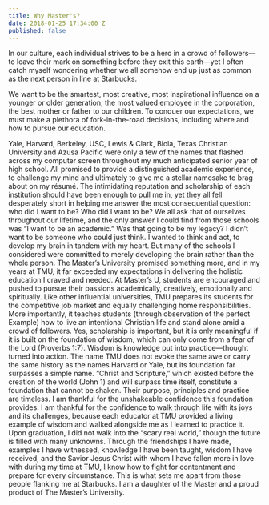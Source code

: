 ```yaml
---
title: Why Master's?
date: 2018-01-25 17:34:00 Z
published: false
---
```


In our culture, each individual strives to be a hero in a crowd of followers—to leave their mark on something before they exit this earth—yet I often catch myself wondering whether we all somehow end up just as common as the next person in line at Starbucks. 

We want to be the smartest, most creative, most inspirational influence on a younger or older generation, the most valued employee in the corporation, the best mother or father to our children. To conquer our expectations, we must make a plethora of fork-in-the-road decisions, including where and how to pursue our education.
 
Yale, Harvard, Berkeley, USC, Lewis & Clark, Biola, Texas Christian University and Azusa Pacific were only a few of the names that flashed across my computer screen throughout my much anticipated senior year of high school. All promised to provide a distinguished academic experience, to challenge my mind and ultimately to give me a stellar namesake to brag about on my résumé. The intimidating reputation and scholarship of each institution should have been enough to pull me in, yet they all fell desperately short in helping me answer the most consequential question: who did I want to be?
	Who did I want to be?
	We all ask that of ourselves throughout our lifetime, and the only answer I could find from those schools was “I want to be an academic.” Was that going to be my legacy? I didn’t want to be someone who could just think. I wanted to think and act, to develop my brain in tandem with my heart. But many of the schools I considered were committed to merely developing the brain rather than the whole person.
	The Master’s University promised something more, and in my years at TMU, it far exceeded my expectations in delivering the holistic education I craved and needed. At Master’s U, students are encouraged and pushed to pursue their passions academically, creatively, emotionally and spiritually. Like other influential universities, TMU prepares its students for the competitive job market and equally challenging home responsibilities. More importantly, it teaches students (through observation of the perfect Example) how to live an intentional Christian life and stand alone amid a crowd of followers. 
Yes, scholarship is important, but it is only meaningful if it is built on the foundation of wisdom, which can only come from a fear of the Lord (Proverbs 1:7). Wisdom is knowledge put into practice—thought turned into action. The name TMU does not evoke the same awe or carry the same history as the names Harvard or Yale, but its foundation far surpasses a simple name. “Christ and Scripture,” which existed before the creation of the world (John 1) and will surpass time itself, constitute a foundation that cannot be shaken. Their purpose, principles and practice are timeless. 
I am thankful for the unshakeable confidence this foundation provides. I am thankful for the confidence to walk through life with its joys and its challenges, because each educator at TMU provided a living example of wisdom and walked alongside me as I learned to practice it. Upon graduation, I did not walk into the “scary real world,” though the future is filled with many unknowns. Through the friendships I have made, examples I have witnessed, knowledge I have been taught, wisdom I have received, and the Savior Jesus Christ with whom I have fallen more in love with during my time at TMU, I know how to fight for contentment and prepare for every circumstance. This is what sets me apart from those people flanking me at Starbucks. I am a daughter of the Master and a proud product of The Master’s University.